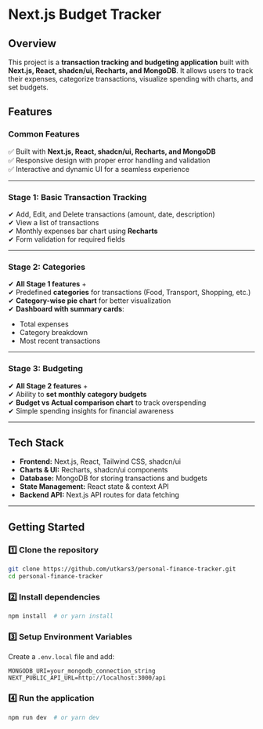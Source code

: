 # Next.js Budget Tracker

## Overview
This project is a **transaction tracking and budgeting application** built with **Next.js, React, shadcn/ui, Recharts, and MongoDB**. It allows users to track their expenses, categorize transactions, visualize spending with charts, and set budgets.

## Features

### **Common Features**
✅ Built with **Next.js, React, shadcn/ui, Recharts, and MongoDB**  
✅ Responsive design with proper error handling and validation  
✅ Interactive and dynamic UI for a seamless experience  

---

### **Stage 1: Basic Transaction Tracking**
✔ Add, Edit, and Delete transactions (amount, date, description)  
✔ View a list of transactions  
✔ Monthly expenses bar chart using **Recharts**  
✔ Form validation for required fields  

---

### **Stage 2: Categories**
✔ **All Stage 1 features** +  
✔ Predefined **categories** for transactions (Food, Transport, Shopping, etc.)  
✔ **Category-wise pie chart** for better visualization  
✔ **Dashboard with summary cards**:
   - Total expenses
   - Category breakdown
   - Most recent transactions

---

### **Stage 3: Budgeting**
✔ **All Stage 2 features** +  
✔ Ability to **set monthly category budgets**  
✔ **Budget vs Actual comparison chart** to track overspending  
✔ Simple spending insights for financial awareness  

---

## **Tech Stack**
- **Frontend:** Next.js, React, Tailwind CSS, shadcn/ui
- **Charts & UI:** Recharts, shadcn/ui components
- **Database:** MongoDB for storing transactions and budgets
- **State Management:** React state & context API
- **Backend API:** Next.js API routes for data fetching

---

## **Getting Started**
### 1️⃣ **Clone the repository**
```sh
git clone https://github.com/utkars3/personal-finance-tracker.git
cd personal-finance-tracker
```

### 2️⃣ **Install dependencies**
```sh
npm install  # or yarn install
```

### 3️⃣ **Setup Environment Variables**
Create a `.env.local` file and add:
```
MONGODB_URI=your_mongodb_connection_string
NEXT_PUBLIC_API_URL=http://localhost:3000/api
```

### 4️⃣ **Run the application**
```sh
npm run dev  # or yarn dev
```

